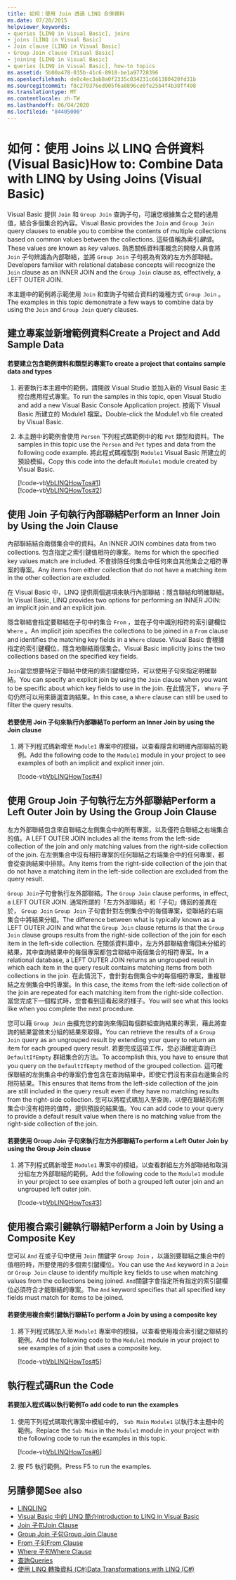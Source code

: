 ```yaml
---
title: 如何：使用 Join 透過 LINQ 合併資料
ms.date: 07/20/2015
helpviewer_keywords:
- queries [LINQ in Visual Basic], joins
- joins [LINQ in Visual Basic]
- Join clause [LINQ in Visual Basic]
- Group Join clause [Visual Basic]
- joining [LINQ in Visual Basic]
- queries [LINQ in Visual Basic], how-to topics
ms.assetid: 5b00a478-035b-41c6-8918-be1a97728396
ms.openlocfilehash: de8c4ec3ab8a0f2335c034231c661380420fd31b
ms.sourcegitcommit: f8c270376ed905f6a8896ce0fe25b4f4b38ff498
ms.translationtype: MT
ms.contentlocale: zh-TW
ms.lasthandoff: 06/04/2020
ms.locfileid: "84405000"
---
```

# <a name="how-to-combine-data-with-linq-by-using-joins-visual-basic"></a><span data-ttu-id="8f2b4-102">如何：使用 Joins 以 LINQ 合併資料 (Visual Basic)</span><span class="sxs-lookup"><span data-stu-id="8f2b4-102">How to: Combine Data with LINQ by Using Joins (Visual Basic)</span></span>
<span data-ttu-id="8f2b4-103">Visual Basic 提供 `Join` 和 `Group Join` 查詢子句，可讓您根據集合之間的通用值，結合多個集合的內容。</span><span class="sxs-lookup"><span data-stu-id="8f2b4-103">Visual Basic provides the `Join` and `Group Join` query clauses to enable you to combine the contents of multiple collections based on common values between the collections.</span></span> <span data-ttu-id="8f2b4-104">這些值稱為索引*鍵值*。</span><span class="sxs-lookup"><span data-stu-id="8f2b4-104">These values are known as *key* values.</span></span> <span data-ttu-id="8f2b4-105">熟悉關係資料庫概念的開發人員會將 `Join` 子句辨識為內部聯結，並將 `Group Join` 子句視為有效的左方外部聯結。</span><span class="sxs-lookup"><span data-stu-id="8f2b4-105">Developers familiar with relational database concepts will recognize the `Join` clause as an INNER JOIN and the `Group Join` clause as, effectively, a LEFT OUTER JOIN.</span></span>  
  
 <span data-ttu-id="8f2b4-106">本主題中的範例將示範使用 `Join` 和查詢子句結合資料的幾種方式 `Group Join` 。</span><span class="sxs-lookup"><span data-stu-id="8f2b4-106">The examples in this topic demonstrate a few ways to combine data by using the `Join` and `Group Join` query clauses.</span></span>  
  
## <a name="create-a-project-and-add-sample-data"></a><span data-ttu-id="8f2b4-107">建立專案並新增範例資料</span><span class="sxs-lookup"><span data-stu-id="8f2b4-107">Create a Project and Add Sample Data</span></span>  
  
#### <a name="to-create-a-project-that-contains-sample-data-and-types"></a><span data-ttu-id="8f2b4-108">若要建立包含範例資料和類型的專案</span><span class="sxs-lookup"><span data-stu-id="8f2b4-108">To create a project that contains sample data and types</span></span>  
  
1. <span data-ttu-id="8f2b4-109">若要執行本主題中的範例，請開啟 Visual Studio 並加入新的 Visual Basic 主控台應用程式專案。</span><span class="sxs-lookup"><span data-stu-id="8f2b4-109">To run the samples in this topic, open Visual Studio and add a new Visual Basic Console Application project.</span></span> <span data-ttu-id="8f2b4-110">按兩下 Visual Basic 所建立的 Module1 檔案。</span><span class="sxs-lookup"><span data-stu-id="8f2b4-110">Double-click the Module1.vb file created by Visual Basic.</span></span>  
  
2. <span data-ttu-id="8f2b4-111">本主題中的範例會使用 `Person` 下列程式碼範例中的和 `Pet` 類型和資料。</span><span class="sxs-lookup"><span data-stu-id="8f2b4-111">The samples in this topic use the `Person` and `Pet` types and data from the following code example.</span></span> <span data-ttu-id="8f2b4-112">將此程式碼複製到 `Module1` Visual Basic 所建立的預設模組。</span><span class="sxs-lookup"><span data-stu-id="8f2b4-112">Copy this code into the default `Module1` module created by Visual Basic.</span></span>  
  
     [!code-vb[VbLINQHowTos#1](~/samples/snippets/visualbasic/VS_Snippets_VBCSharp/VbLINQHowTos/VB/Module1.vb#1)]  
    [!code-vb[VbLINQHowTos#2](~/samples/snippets/visualbasic/VS_Snippets_VBCSharp/VbLINQHowTos/VB/Module1.vb#2)]  
  
## <a name="perform-an-inner-join-by-using-the-join-clause"></a><span data-ttu-id="8f2b4-113">使用 Join 子句執行內部聯結</span><span class="sxs-lookup"><span data-stu-id="8f2b4-113">Perform an Inner Join by Using the Join Clause</span></span>  
 <span data-ttu-id="8f2b4-114">內部聯結結合兩個集合中的資料。</span><span class="sxs-lookup"><span data-stu-id="8f2b4-114">An INNER JOIN combines data from two collections.</span></span> <span data-ttu-id="8f2b4-115">包含指定之索引鍵值相符的專案。</span><span class="sxs-lookup"><span data-stu-id="8f2b4-115">Items for which the specified key values match are included.</span></span> <span data-ttu-id="8f2b4-116">不會排除任何集合中任何來自其他集合之相符專案的專案。</span><span class="sxs-lookup"><span data-stu-id="8f2b4-116">Any items from either collection that do not have a matching item in the other collection are excluded.</span></span>  
  
 <span data-ttu-id="8f2b4-117">在 Visual Basic 中，LINQ 提供兩個選項來執行內部聯結：隱含聯結和明確聯結。</span><span class="sxs-lookup"><span data-stu-id="8f2b4-117">In Visual Basic, LINQ provides two options for performing an INNER JOIN: an implicit join and an explicit join.</span></span>  
  
 <span data-ttu-id="8f2b4-118">隱含聯結會指定要聯結在子句中的集合 `From` ，並在子句中識別相符的索引鍵欄位 `Where` 。</span><span class="sxs-lookup"><span data-stu-id="8f2b4-118">An implicit join specifies the collections to be joined in a `From` clause and identifies the matching key fields in a `Where` clause.</span></span> <span data-ttu-id="8f2b4-119">Visual Basic 會根據指定的索引鍵欄位，隱含地聯結兩個集合。</span><span class="sxs-lookup"><span data-stu-id="8f2b4-119">Visual Basic implicitly joins the two collections based on the specified key fields.</span></span>  
  
 <span data-ttu-id="8f2b4-120">`Join`當您想要特定于聯結中使用的索引鍵欄位時，可以使用子句來指定明確聯結。</span><span class="sxs-lookup"><span data-stu-id="8f2b4-120">You can specify an explicit join by using the `Join` clause when you want to be specific about which key fields to use in the join.</span></span> <span data-ttu-id="8f2b4-121">在此情況下， `Where` 子句仍然可以用來篩選查詢結果。</span><span class="sxs-lookup"><span data-stu-id="8f2b4-121">In this case, a `Where` clause can still be used to filter the query results.</span></span>  
  
#### <a name="to-perform-an-inner-join-by-using-the-join-clause"></a><span data-ttu-id="8f2b4-122">若要使用 Join 子句來執行內部聯結</span><span class="sxs-lookup"><span data-stu-id="8f2b4-122">To perform an Inner Join by using the Join clause</span></span>  
  
1. <span data-ttu-id="8f2b4-123">將下列程式碼新增至 `Module1` 專案中的模組，以查看隱含和明確內部聯結的範例。</span><span class="sxs-lookup"><span data-stu-id="8f2b4-123">Add the following code to the `Module1` module in your project to see examples of both an implicit and explicit inner join.</span></span>  
  
     [!code-vb[VbLINQHowTos#4](~/samples/snippets/visualbasic/VS_Snippets_VBCSharp/VbLINQHowTos/VB/Module1.vb#4)]  
  
## <a name="perform-a-left-outer-join-by-using-the-group-join-clause"></a><span data-ttu-id="8f2b4-124">使用 Group Join 子句執行左方外部聯結</span><span class="sxs-lookup"><span data-stu-id="8f2b4-124">Perform a Left Outer Join by Using the Group Join Clause</span></span>  
 <span data-ttu-id="8f2b4-125">左方外部聯結包含來自聯結之左側集合中的所有專案，以及僅符合聯結之右端集合的值。</span><span class="sxs-lookup"><span data-stu-id="8f2b4-125">A LEFT OUTER JOIN includes all the items from the left-side collection of the join and only matching values from the right-side collection of the join.</span></span> <span data-ttu-id="8f2b4-126">在左側集合中沒有相符專案的任何聯結之右端集合中的任何專案，都會從查詢結果中排除。</span><span class="sxs-lookup"><span data-stu-id="8f2b4-126">Any items from the right-side collection of the join that do not have a matching item in the left-side collection are excluded from the query result.</span></span>  
  
 <span data-ttu-id="8f2b4-127">`Group Join`子句會執行左外部聯結。</span><span class="sxs-lookup"><span data-stu-id="8f2b4-127">The `Group Join` clause performs, in effect, a LEFT OUTER JOIN.</span></span> <span data-ttu-id="8f2b4-128">通常所謂的「左方外部聯結」和「子句」傳回的差異在於， `Group Join` `Group Join` 子句會針對左側集合中的每個專案，從聯結的右端集合中將結果分組。</span><span class="sxs-lookup"><span data-stu-id="8f2b4-128">The difference between what is typically known as a LEFT OUTER JOIN and what the `Group Join` clause returns is that the `Group Join` clause groups results from the right-side collection of the join for each item in the left-side collection.</span></span> <span data-ttu-id="8f2b4-129">在關係資料庫中，左方外部聯結會傳回未分組的結果，其中查詢結果中的每個專案都包含聯結中兩個集合的相符專案。</span><span class="sxs-lookup"><span data-stu-id="8f2b4-129">In a relational database, a LEFT OUTER JOIN returns an ungrouped result in which each item in the query result contains matching items from both collections in the join.</span></span> <span data-ttu-id="8f2b4-130">在此情況下，會針對右側集合中的每個相符專案，重複聯結之左側集合中的專案。</span><span class="sxs-lookup"><span data-stu-id="8f2b4-130">In this case, the items from the left-side collection of the join are repeated for each matching item from the right-side collection.</span></span> <span data-ttu-id="8f2b4-131">當您完成下一個程式時，您會看到這看起來的樣子。</span><span class="sxs-lookup"><span data-stu-id="8f2b4-131">You will see what this looks like when you complete the next procedure.</span></span>  
  
 <span data-ttu-id="8f2b4-132">您可以藉 `Group Join` 由擴充您的查詢來傳回每個群組查詢結果的專案，藉此將查詢的結果當做未分組的結果來取得。</span><span class="sxs-lookup"><span data-stu-id="8f2b4-132">You can retrieve the results of a `Group Join` query as an ungrouped result by extending your query to return an item for each grouped query result.</span></span> <span data-ttu-id="8f2b4-133">若要完成這項工作，您必須確定查詢已 `DefaultIfEmpty` 群組集合的方法。</span><span class="sxs-lookup"><span data-stu-id="8f2b4-133">To accomplish this, you have to ensure that you query on the `DefaultIfEmpty` method of the grouped collection.</span></span> <span data-ttu-id="8f2b4-134">這可確保聯結的左側集合中的專案仍會包含在查詢結果中，即使它們沒有來自右邊集合的相符結果。</span><span class="sxs-lookup"><span data-stu-id="8f2b4-134">This ensures that items from the left-side collection of the join are still included in the query result even if they have no matching results from the right-side collection.</span></span> <span data-ttu-id="8f2b4-135">您可以將程式碼加入至查詢，以便在聯結的右側集合中沒有相符的值時，提供預設的結果值。</span><span class="sxs-lookup"><span data-stu-id="8f2b4-135">You can add code to your query to provide a default result value when there is no matching value from the right-side collection of the join.</span></span>  
  
#### <a name="to-perform-a-left-outer-join-by-using-the-group-join-clause"></a><span data-ttu-id="8f2b4-136">若要使用 Group Join 子句來執行左方外部聯結</span><span class="sxs-lookup"><span data-stu-id="8f2b4-136">To perform a Left Outer Join by using the Group Join clause</span></span>  
  
1. <span data-ttu-id="8f2b4-137">將下列程式碼新增至 `Module1` 專案中的模組，以查看群組左方外部聯結和取消分組左方外部聯結的範例。</span><span class="sxs-lookup"><span data-stu-id="8f2b4-137">Add the following code to the `Module1` module in your project to see examples of both a grouped left outer join and an ungrouped left outer join.</span></span>  
  
     [!code-vb[VbLINQHowTos#3](~/samples/snippets/visualbasic/VS_Snippets_VBCSharp/VbLINQHowTos/VB/Module1.vb#3)]  
  
## <a name="perform-a-join-by-using-a-composite-key"></a><span data-ttu-id="8f2b4-138">使用複合索引鍵執行聯結</span><span class="sxs-lookup"><span data-stu-id="8f2b4-138">Perform a Join by Using a Composite Key</span></span>  
 <span data-ttu-id="8f2b4-139">您可以 `And` 在或子句中使用 `Join` 關鍵字 `Group Join` ，以識別要聯結之集合中的值相符時，所要使用的多個索引鍵欄位。</span><span class="sxs-lookup"><span data-stu-id="8f2b4-139">You can use the `And` keyword in a `Join` or `Group Join` clause to identify multiple key fields to use when matching values from the collections being joined.</span></span> <span data-ttu-id="8f2b4-140">`And`關鍵字會指定所有指定的索引鍵欄位必須符合才能聯結的專案。</span><span class="sxs-lookup"><span data-stu-id="8f2b4-140">The `And` keyword specifies that all specified key fields must match for items to be joined.</span></span>  
  
#### <a name="to-perform-a-join-by-using-a-composite-key"></a><span data-ttu-id="8f2b4-141">若要使用複合索引鍵執行聯結</span><span class="sxs-lookup"><span data-stu-id="8f2b4-141">To perform a Join by using a composite key</span></span>  
  
1. <span data-ttu-id="8f2b4-142">將下列程式碼加入至 `Module1` 專案中的模組，以查看使用複合索引鍵之聯結的範例。</span><span class="sxs-lookup"><span data-stu-id="8f2b4-142">Add the following code to the `Module1` module in your project to see examples of a join that uses a composite key.</span></span>  
  
     [!code-vb[VbLINQHowTos#5](~/samples/snippets/visualbasic/VS_Snippets_VBCSharp/VbLINQHowTos/VB/Module1.vb#5)]  
  
## <a name="run-the-code"></a><span data-ttu-id="8f2b4-143">執行程式碼</span><span class="sxs-lookup"><span data-stu-id="8f2b4-143">Run the Code</span></span>  
  
#### <a name="to-add-code-to-run-the-examples"></a><span data-ttu-id="8f2b4-144">若要加入程式碼以執行範例</span><span class="sxs-lookup"><span data-stu-id="8f2b4-144">To add code to run the examples</span></span>  
  
1. <span data-ttu-id="8f2b4-145">使用下列程式碼取代專案中模組中的， `Sub Main` `Module1` 以執行本主題中的範例。</span><span class="sxs-lookup"><span data-stu-id="8f2b4-145">Replace the `Sub Main` in the `Module1` module in your project with the following code to run the examples in this topic.</span></span>  
  
     [!code-vb[VbLINQHowTos#6](~/samples/snippets/visualbasic/VS_Snippets_VBCSharp/VbLINQHowTos/VB/Module1.vb#6)]  
  
2. <span data-ttu-id="8f2b4-146">按 F5 執行範例。</span><span class="sxs-lookup"><span data-stu-id="8f2b4-146">Press F5 to run the examples.</span></span>  
  
## <a name="see-also"></a><span data-ttu-id="8f2b4-147">另請參閱</span><span class="sxs-lookup"><span data-stu-id="8f2b4-147">See also</span></span>

- [<span data-ttu-id="8f2b4-148">LINQ</span><span class="sxs-lookup"><span data-stu-id="8f2b4-148">LINQ</span></span>](index.md)
- [<span data-ttu-id="8f2b4-149">Visual Basic 中的 LINQ 簡介</span><span class="sxs-lookup"><span data-stu-id="8f2b4-149">Introduction to LINQ in Visual Basic</span></span>](introduction-to-linq.md)
- [<span data-ttu-id="8f2b4-150">Join 子句</span><span class="sxs-lookup"><span data-stu-id="8f2b4-150">Join Clause</span></span>](../../../language-reference/queries/join-clause.md)
- [<span data-ttu-id="8f2b4-151">Group Join 子句</span><span class="sxs-lookup"><span data-stu-id="8f2b4-151">Group Join Clause</span></span>](../../../language-reference/queries/group-join-clause.md)
- [<span data-ttu-id="8f2b4-152">From 子句</span><span class="sxs-lookup"><span data-stu-id="8f2b4-152">From Clause</span></span>](../../../language-reference/queries/from-clause.md)
- [<span data-ttu-id="8f2b4-153">Where 子句</span><span class="sxs-lookup"><span data-stu-id="8f2b4-153">Where Clause</span></span>](../../../language-reference/queries/where-clause.md)
- [<span data-ttu-id="8f2b4-154">查詢</span><span class="sxs-lookup"><span data-stu-id="8f2b4-154">Queries</span></span>](../../../language-reference/queries/index.md)
- [<span data-ttu-id="8f2b4-155">使用 LINQ 轉換資料 (C#)</span><span class="sxs-lookup"><span data-stu-id="8f2b4-155">Data Transformations with LINQ (C#)</span></span>](../../../../csharp/programming-guide/concepts/linq/data-transformations-with-linq.md)
